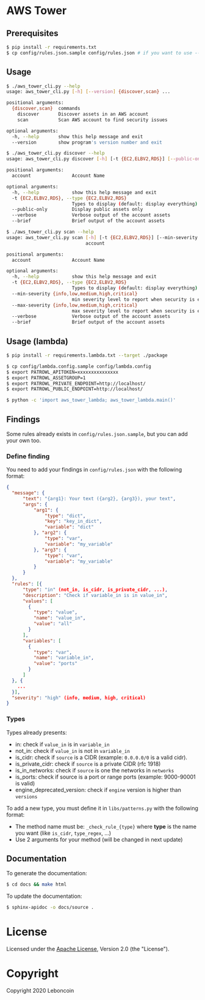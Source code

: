 # AWS Tower

## Prerequisites

```bash
$ pip install -r requirements.txt
$ cp config/rules.json.sample config/rules.json # if you want to use --security feature
```

## Usage

```bash
$ ./aws_tower_cli.py --help
usage: aws_tower_cli.py [-h] [--version] {discover,scan} ...

positional arguments:
  {discover,scan}  commands
    discover       Discover assets in an AWS account
    scan           Scan AWS account to find security issues

optional arguments:
  -h, --help       show this help message and exit
  --version        show program's version number and exit
```

```bash
$ ./aws_tower_cli.py discover --help
usage: aws_tower_cli.py discover [-h] [-t {EC2,ELBV2,RDS}] [--public-only] [--verbose] [--brief] account

positional arguments:
  account               Account Name

optional arguments:
  -h, --help            show this help message and exit
  -t {EC2,ELBV2,RDS}, --type {EC2,ELBV2,RDS}
                        Types to display (default: display everything)
  --public-only         Display public assets only
  --verbose             Verbose output of the account assets
  --brief               Brief output of the account assets
```

```bash
$ ./aws_tower_cli.py scan --help
usage: aws_tower_cli.py scan [-h] [-t {EC2,ELBV2,RDS}] [--min-severity {info,low,medium,high,critical}] [--max-severity {info,low,medium,high,critical}] [--verbose] [--brief]
                             account

positional arguments:
  account               Account Name

optional arguments:
  -h, --help            show this help message and exit
  -t {EC2,ELBV2,RDS}, --type {EC2,ELBV2,RDS}
                        Types to display (default: display everything)
  --min-severity {info,low,medium,high,critical}
                        min severity level to report when security is enabled (default: low)
  --max-severity {info,low,medium,high,critical}
                        max severity level to report when security is enabled (default: high)
  --verbose             Verbose output of the account assets
  --brief               Brief output of the account assets
```

## Usage (lambda)

```bash
$ pip install -r requirements.lambda.txt --target ./package

$ cp config/lambda.config.sample config/lambda.config
$ export PATROWL_APITOKEN=xxxxxxxxxxxxxxx
$ export PATROWL_ASSETGROUP=1
$ export PATROWL_PRIVATE_ENDPOINT=http://localhost/
$ export PATROWL_PUBLIC_ENDPOINT=http://localhost/

$ python -c 'import aws_tower_lambda; aws_tower_lambda.main()'
```

## Findings

Some rules already exists in `config/rules.json.sample`, but you can add your own too.

### Define finding

You need to add your findings in `config/rules.json` with the following format:
```json
{
  "message": {
      "text": "{arg1}: Your text ({arg2}, {arg3}), your text",
      "args": {
          "arg1": {
              "type": "dict",
              "key": "key_in_dict",
              "variable": "dict"
          }, "arg2": {
              "type": "var",
              "variable": "my_variable"
          }, "arg3": {
              "type": "var",
              "variable": "my_variable"
          }
      }
  },
  "rules": [{
      "type": "in" (not_in, is_cidr, is_private_cidr, ...),
      "description": "Check if variable_in is in value_in",
      "values": [
        {
          "type": "value",
          "name": "value_in",
          "value": "all"
        }
      ],
      "variables": [
        {
          "type": "var",
          "name": "variable_in",
          "value": "ports"
        }
      ]
  }, {
    ...
  }],
  "severity": "high" (info, medium, high, critical)
}
```

### Types

Types already presents:

- in: check if `value_in` is in `variable_in`
- not_in: check if `value_in` is not in `variable_in`
- is_cidr: check if `source` is a CIDR (example: `0.0.0.0/0` is a valid cidr).
- is_private_cidr: check if `source` is a private CIDR (rfc 1918)
- is_in_networks: check if `source` is one the networks in `networks`
- is_ports: check if source is a port or range ports (example: 9000-90001 is valid)
- engine_deprecated_version: check if `engine` version is higher than `versions`

To add a new type, you must define it in `libs/patterns.py` with the following format:

- The method name must be: `_check_rule_{type}` where **type** is the name you want (like `is_cidr`, `type_regex`, ...)
- Use 2 arguments for your method (will be changed in next update)

## Documentation

To generate the documentation:
```bash
$ cd docs && make html
```

To update the documentation:
```bash
$ sphinx-apidoc -o docs/source .
```

# License
Licensed under the [Apache License](https://github.com/leboncoin/aws-tower/blob/master/LICENSE), Version 2.0 (the "License").

# Copyright
Copyright 2020 Leboncoin
